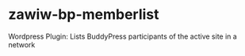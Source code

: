 zawiw-bp-memberlist
===========

Wordpress Plugin: Lists BuddyPress participants of the active site in a network